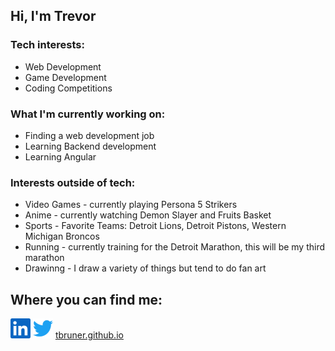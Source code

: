 ## Hi, I'm Trevor

### Tech interests:
- Web Development
- Game Development
- Coding Competitions

### What I'm currently working on:
- Finding a web development job
- Learning Backend development
- Learning Angular

### Interests outside of tech:
- Video Games - currently playing Persona 5 Strikers
- Anime - currently watching Demon Slayer and Fruits Basket
- Sports - Favorite Teams: Detroit Lions, Detroit Pistons, Western Michigan Broncos
- Running - currently training for the Detroit Marathon, this will be my third marathon
- Drawinng - I draw a variety of things but tend to do fan art

## Where you can find me:
<a href="https://www.linkedin.com/in/trevor-bruner-6679a072/"><img alt="LinkedIn" height="32" width="32" src="images/linkedin.svg"></a>
<a href="https://twitter.com/TrevorABruner"><img alt="Twitter" height="32" width="32" src="images/twitter.svg"></a>
[tbruner.github.io](http://tbruner.github.io)
